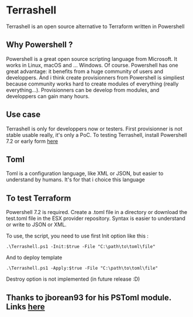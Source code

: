 # Terrashell
Terrashell is an open source alternative to Terraform written in Powershell

## Why Powershell ?
Powershell is a great open source scripting language from Microsoft. It works in Linux, macOS and ... Windows. Of course.
Powershell has one great advantage: it benefits from a huge community of users and developpers.
And i think create provisionners from Powershell is simpliest because community works hard to create modules of everything (really everything...).
Provisionners can be develop from modules, and developpers can gain many hours.

## Use case
Terrashell is only for developpers now or testers.
First provisionner is not stable usable really, it's only a PoC.
To testing Terrashell, install Powershell 7.2 or early form [here](https://learn.microsoft.com/fr-fr/shows/it-ops-talk/how-to-install-powershell-7)

## Toml
Toml is a configuration language, like XML or JSON, but easier to understand by humans.
It's for that i choice this language

## To test Terraform

Powershell 7.2 is required.
Create a .toml file in a directory or download the test.toml file in the ESX provider repository.
Syntax is easier to understand or write to JSON or XML.

To use, the script, you need to use first Init option like this :

``` .\Terrashell.ps1 -Init:$true -File "C:\path\to\toml\file" ```

And to deploy template

```.\Terrashell.ps1 -Apply:$true -File "C:\path\to\toml\file" ```

Destroy option is not implemented (in future release :D)

## Thanks to jborean93 for his PSToml module. Links [here](https://github.com/jborean93)
